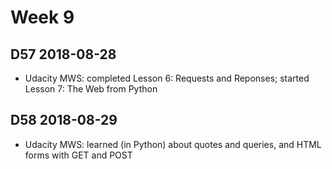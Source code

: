# Week 9

## D57 2018-08-28

- Udacity MWS: completed Lesson 6: Requests and Reponses; started Lesson 7: The Web from Python

## D58 2018-08-29

- Udacity MWS: learned (in Python) about quotes and queries, and HTML forms with GET and POST
